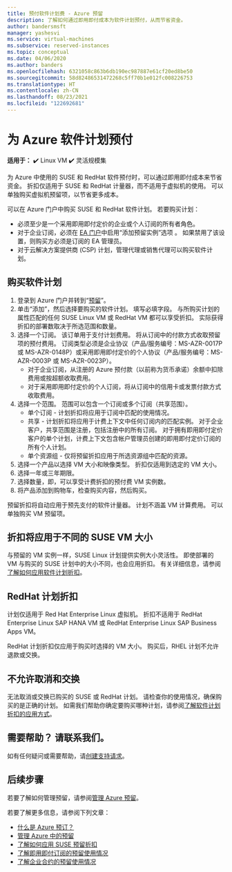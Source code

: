 ```yaml
---
title: 预付软件计划费 - Azure 预留
description: 了解如何通过即用即付成本为软件计划预付，从而节省资金。
author: bandersmsft
manager: yashesvi
ms.service: virtual-machines
ms.subservice: reserved-instances
ms.topic: conceptual
ms.date: 04/06/2020
ms.author: banders
ms.openlocfilehash: 6321058c863b6db190ec987887e61cf20ed8be50
ms.sourcegitcommit: 58d82486531472268c5ff70b1e012fc008226753
ms.translationtype: HT
ms.contentlocale: zh-CN
ms.lasthandoff: 08/23/2021
ms.locfileid: "122692681"
---
```

# <a name="prepay-for-azure-software-plans"></a>为 Azure 软件计划预付

**适用于：** :heavy_check_mark: Linux VM :heavy_check_mark: 灵活规模集 

为 Azure 中使用的 SUSE 和 RedHat 软件预付时，可以通过即用即付成本来节省资金。 折扣仅适用于 SUSE 和 RedHat 计量器，而不适用于虚拟机的使用。 可以单独购买虚拟机预留项，以节省更多成本。

可以在 Azure 门户中购买 SUSE 和 RedHat 软件计划。 若要购买计划：

- 必须至少是一个采用即用即付定价的企业或个人订阅的所有者角色。
- 对于企业订阅，必须在 [EA 门户](https://ea.azure.com/)中启用“添加预留实例”选项  。 如果禁用了该设置，则购买方必须是订阅的 EA 管理员。
- 对于云解决方案提供商 (CSP) 计划，管理代理或销售代理可以购买软件计划。

## <a name="buy-a-software-plan"></a>购买软件计划

1. 登录到 Azure 门户并转到“[预留](https://portal.azure.com/#blade/Microsoft_Azure_Reservations/ReservationsBrowseBlade)”。
2. 单击“添加”，然后选择要购买的软件计划。
填写必填字段。 与所购买计划的属性匹配的任何 SUSE Linux VM 或 RedHat VM 都可以享受折扣。 实际获得折扣的部署数取决于所选范围和数量。
3. 选择一个订阅。 该订单用于支付计划费用。
将从订阅中的付款方式收取预留项的预付费用。 订阅类型必须是企业协议（产品/服务编号：MS-AZR-0017P 或 MS-AZR-0148P）或采用即用即付定价的个人协议（产品/服务编号：MS-AZR-0003P 或 MS-AZR-0023P）。
    - 对于企业订阅，从注册的 Azure 预付款（以前称为货币承诺）余额中扣除费用或按超额收取费用。
    - 对于采用即用即付定价的个人订阅，将从订阅中的信用卡或发票付款方式收取费用。
4. 选择一个范围。 范围可以包含一个订阅或多个订阅（共享范围）。
    - 单个订阅 - 计划折扣将应用于订阅中匹配的使用情况。
    - 共享 - 计划折扣将应用于计费上下文中任何订阅内的匹配实例。 对于企业客户，共享范围是注册，包括注册中的所有订阅。 对于拥有即用即付定价客户的单个计划，计费上下文包含帐户管理员创建的即用即付定价订阅的所有个人计划。
    - 单个资源组 - 仅将预留折扣应用于所选资源组中匹配的资源。
5. 选择一个产品以选择 VM 大小和映像类型。 折扣仅适用到选定的 VM 大小。
6. 选择一年或三年期限。
7. 选择数量，即，可以享受计费折扣的预付费 VM 实例数。
8. 将产品添加到购物车，检查购买内容，然后购买。

预留折扣将自动应用于预先支付的软件计量器。 计划不涵盖 VM 计算费用。 可以单独购买 VM 预留项。

## <a name="discount-applies-to-different-suse-vm-sizes"></a>折扣将应用于不同的 SUSE VM 大小

与预留的 VM 实例一样，SUSE Linux 计划提供实例大小灵活性。 即使部署的 VM 与购买的 SUSE 计划中的大小不同，也会应用折扣。 有关详细信息，请参阅[了解如何应用软件计划折扣](../../cost-management-billing/reservations/understand-suse-reservation-charges.md)。

## <a name="redhat-plan-discount"></a>RedHat 计划折扣

计划仅适用于 Red Hat Enterprise Linux 虚拟机。 折扣不适用于 RedHat Enterprise Linux SAP HANA VM 或 RedHat Enterprise Linux SAP Business Apps VM。

RedHat 计划折扣仅应用于购买时选择的 VM 大小。 购买后，RHEL 计划不允许退款或交换。


## <a name="cancellation-and-exchanges-not-allowed"></a>不允许取消和交换

无法取消或交换已购买的 SUSE 或 RedHat 计划。 请检查你的使用情况，确保购买的是正确的计划。 如需我们帮助你确定要购买哪种计划，请参阅[了解软件计划折扣的应用方式](../../cost-management-billing/reservations/understand-suse-reservation-charges.md)。

## <a name="need-help-contact-us"></a>需要帮助？ 请联系我们。

如有任何疑问或需要帮助，请[创建支持请求](https://portal.azure.com/#blade/Microsoft_Azure_Support/HelpAndSupportBlade/newsupportrequest)。

## <a name="next-steps"></a>后续步骤

若要了解如何管理预留，请参阅[管理 Azure 预留](../../cost-management-billing/reservations/manage-reserved-vm-instance.md)。

若要了解更多信息，请参阅下列文章：

- [什么是 Azure 预订？](../../cost-management-billing/reservations/save-compute-costs-reservations.md)
- [管理 Azure 中的预留](../../cost-management-billing/reservations/manage-reserved-vm-instance.md)
- [了解如何应用 SUSE 预留折扣](../../cost-management-billing/reservations/understand-suse-reservation-charges.md)
- [了解即用即付订阅的预留使用情况](../../cost-management-billing/reservations/understand-reserved-instance-usage.md)
- [了解企业合约的预留使用情况](../../cost-management-billing/reservations/understand-reserved-instance-usage-ea.md)
